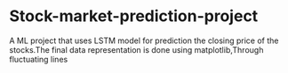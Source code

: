 # Stock-market-prediction-project
A ML project that uses LSTM model for prediction the closing price of the stocks.The final data representation is done using matplotlib,Through fluctuating lines
